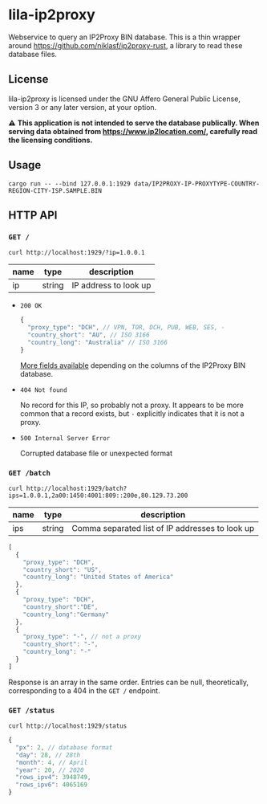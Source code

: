 lila-ip2proxy
=============

Webservice to query an IP2Proxy BIN database. This is a thin wrapper around
https://github.com/niklasf/ip2proxy-rust, a library to read these database
files.

License
-------

lila-ip2proxy is licensed under the GNU Affero General Public License, version 3
or any later version, at your option.

:warning: **This application is not intended to serve the database publically.
When serving data obtained from https://www.ip2location.com/, carefully
read the licensing conditions.**

Usage
-----

```
cargo run -- --bind 127.0.0.1:1929 data/IP2PROXY-IP-PROXYTYPE-COUNTRY-REGION-CITY-ISP.SAMPLE.BIN
```

HTTP API
--------

### `GET /`

```
curl http://localhost:1929/?ip=1.0.0.1
```

name | type | description
--- | --- | ---
ip | string | IP address to look up

* `200 OK`

  ```javascript
  {
    "proxy_type": "DCH", // VPN, TOR, DCH, PUB, WEB, SES, -
    "country_short": "AU", // ISO 3166
    "country_long": "Australia" // ISO 3166
  }
  ```

  [More fields available](https://docs.rs/ip2proxy/1.0/ip2proxy/struct.Row.html)
  depending on the columns of the IP2Proxy BIN database.

* `404 Not found`

  No record for this IP, so probably not a proxy.
  It appears to be more common that a record exists, but `-` explicitly
  indicates that it is not a proxy.

* `500 Internal Server Error`

  Corrupted database file or unexpected format

### `GET /batch`

```
curl http://localhost:1929/batch?ips=1.0.0.1,2a00:1450:4001:809::200e,80.129.73.200
```

name | type | description
---- | --- | --
ips | string | Comma separated list of IP addresses to look up

```javascript
[
  {
    "proxy_type": "DCH",
    "country_short": "US",
    "country_long": "United States of America"
  },
  {
    "proxy_type": "DCH",
    "country_short":"DE",
    "country_long":"Germany"
  },
  {
    "proxy_type": "-", // not a proxy
    "country_short": "-",
    "country_long": "-"
  }
]
```

Response is an array in the same order. Entries can be null, theoretically,
corresponding to a 404 in the `GET /` endpoint.

### `GET /status`

```
curl http://localhost:1929/status
```

```javascript
{
  "px": 2, // database format
  "day": 28, // 28th
  "month": 4, // April
  "year": 20, // 2020
  "rows_ipv4": 3948749,
  "rows_ipv6": 4065169
}
```
